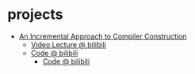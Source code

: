 # projects

- [An Incremental Approach to Compiler Construction](http://scheme2006.cs.uchicago.edu/11-ghuloum.pdf)
  - [Video Lecture @ bilibili](https://github.com/jaseemabid/inc)
  - [Code @ bilibili](https://github.com/jaseemabid/inc)
    - [Code @ bilibili](https://github.com/namin/inc)